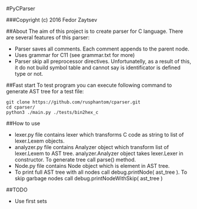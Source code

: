 #PyCParser

###Copyright (c) 2016 Fedor Zaytsev

##About
The aim of this project is to create parser for C language. There are several features of this parser:

* Parser saves all comments. Each comment appends to the parent node.
* Uses grammar for C11 (see grammar.txt for more)
* Parser skip all preprocessor directives. Unfortunatelly, as a result of this, it do not build symbol table and cannot say is identificator is defined type or not.

##Fast start
To test program you can execute following command to generate AST tree for a test file:
```
git clone https://github.com/rusphantom/cparser.git
cd cparser/
python3 ./main.py ./tests/bin2hex_c
```

##How to use
* lexer.py file contains lexer which transforms C code as string to list of lexer.Lexem objects.
* analyzer.py file contains Analyzer object which transform list of lexer.Lexem to AST tree. analyzer.Analyzer object takes lexer.Lexer in constructor. To generate tree call parse() method.
* Node.py file contains Node object which is element in AST tree.
* To print full AST tree with all nodes call debug.printNode( ast_tree ). To skip garbage nodes call debug.printNodeWithSkip( ast_tree )


##TODO
* Use first sets


